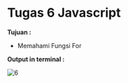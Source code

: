 # Tugas 6 Javascript

<b>Tujuan : </b>
<ul>
  <li>Memahami Fungsi For</li>
</ul>

<b>Output in terminal : </b>

![6](https://user-images.githubusercontent.com/92837751/184461147-63307a34-3de3-4c4e-8662-828fd230f128.jpg)
